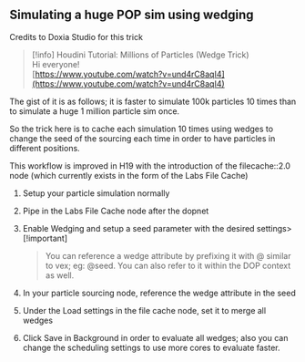 ## Simulating a huge POP sim using wedging

Credits to Doxia Studio for this trick

> [!info] Houdini Tutorial: Millions of Particles (Wedge Trick)  
> Hi everyone!  
> [https://www.youtube.com/watch?v=und4rC8aqI4](https://www.youtube.com/watch?v=und4rC8aqI4)  

The gist of it is as follows; it is faster to simulate 100k particles 10 times than to simulate a huge 1 million particle sim once.

So the trick here is to cache each simulation 10 times using wedges to change the seed of the sourcing each time in order to have particles in different positions.

This workflow is improved in H19 with the introduction of the filecache::2.0 node (which currently exists in the form of the Labs File Cache)

  

1. Setup your particle simulation normally
2. Pipe in the Labs File Cache node after the dopnet
3. Enable Wedging and setup a seed parameter with the desired settings> [!important]  
    > You can reference a wedge attribute by prefixing it with @ similar to vex; eg: @seed. You can also refer to it within the DOP context as well.  
    
4. In your particle sourcing node, reference the wedge attribute in the seed
5. Under the Load settings in the file cache node, set it to merge all wedges
6. Click Save in Background in order to evaluate all wedges; also you can change the scheduling settings to use more cores to evaluate faster.